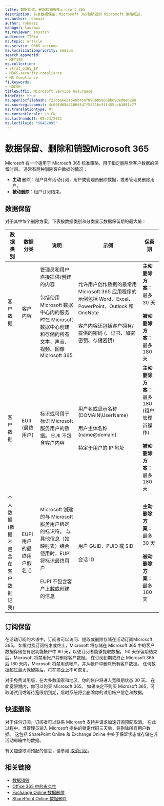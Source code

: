 ```yaml
---
title: 数据保留、删除和销毁Microsoft 365
description: 有关数据保留、Microsoft 365和销毁的 Microsoft 策略概述。
ms.author: robmazz
author: robmazz
manager: laurawi
ms.reviewer: sosstah
audience: ITPro
ms.topic: article
ms.service: O365-seccomp
ms.localizationpriority: medium
search.appverid:
- MET150
ms.collection:
- Strat_O365_IP
- M365-security-compliance
- MS-Compliance
f1.keywords:
- NOCSH
titleSuffix: Microsoft Service Assurance
hideEdit: true
ms.openlocfilehash: f23dba6e215e9b4b8f890b05066bb693ed0e62e8
ms.sourcegitcommit: 4c00fd65d418065d7f53216c91f455ccb3891c77
ms.translationtype: MT
ms.contentlocale: zh-CN
ms.lasthandoff: 08/23/2021
ms.locfileid: "58482095"
---
```

# <a name="data-retention-deletion-and-destruction-in-microsoft-365"></a>数据保留、删除和销毁Microsoft 365

Microsoft 有一个适用于 Microsoft 365 标准策略，用于指定删除后客户数据的保留时间。 通常有两种删除客户数据的情况：

- **主动** 删除：租户具有活动订阅，用户或管理员删除数据，或者管理员删除用户。
- **被动删除**：租户订阅结束。

## <a name="data-retention"></a>数据保留

对于其中每个删除方案，下表按数据类别和分类显示数据保留期的最大值：

| 数据类别 | 数据分类 | 说明 | 示例 | 保留期 |
|-----------------|-----------------|-----------------|----------------------------------|-------------------------------|
| 客户数据 | 客户内容| 管理员和用户直接提供/创建的内容 <br><br> 包括使用 Microsoft 数据中心内的服务时在 Microsoft 数据中心创建和存储的所有文本、声音、视频、图像Microsoft 365 | 允许用户创作数据的最常用 Microsoft 365 应用程序的示例包括 Word、Excel、PowerPoint、Outlook 和 OneNote <br><br> 客户内容还包括客户拥有/提供的密码 (、证书、加密密钥、存储密钥)  | **主动删除方案：** 最多 30 天 <br><br> **被动删除方案：** 最多 180 天 |
| 客户数据 | EUII (最终用户)  | 标识或可用于标识 Microsoft 服务用户的数据。 EUII 不包含客户内容 | 用户名或显示名称 (DOMAIN\UserName)  <br><br> 用户主体名称 (name@domain)  <br><br>  特定于用户的 IP 地址 | **主动删除方案：** 最多 180 (租户管理员操作)  <br><br> **被动删除方案：** 最多 180 天 |
| 个人数据 <br>  (数据不包含在客户数据记录)  | EUPI 用户的最终用户假名 ()  | Microsoft 创建的与 Microsoft 服务用户绑定的标识符。 与其他信息（如映射表）结合使用时，EUPI 将标识最终用户 <br><br> EUPI 不包含客户上载或创建的信息 | 用户 GUID、PUID 或 SID <br><br> 会话 ID | **主动删除方案：** 最多 30 天 <br><br> **被动删除方案：** 最多 180 天 |

## <a name="subscription-retention"></a>订阅保留

在活动订阅的术语中，订阅者可以访问、提取或删除存储在活动订阅Microsoft 365。 如果付费订阅结束或终止，Microsoft 将存储在 Microsoft 365 中的客户数据存储在有限功能帐户中 90 天，以便订阅者能够提取数据。 90 天保留期结束后，Microsoft 将禁用帐户并删除客户数据。 在订阅到期或终止 Microsoft 365 后 180 天内，Microsoft 将禁用该帐户，并从帐户中删除所有客户数据。 任何数据超过最大保留期后，将在商业上不可恢复。

对于免费试用版，在大多数国家和地区，你的帐户将进入宽限期状态 30 天。 在此宽限期内，你可以购买 Microsoft 365。 如果决定不购买 Microsoft 365，可取消试用或等待宽限期到期，届时系统将会删除你的试用帐户信息和数据。

## <a name="expedited-deletion"></a>快速删除

对于任何订阅，订阅者可以联系 Microsoft 支持并请求加速订阅预配取消。 在此过程中，当管理员输入 Microsoft 提供的锁定代码三天后，将删除所有用户数据。 这包括 SharePoint Online 和 Exchange Online 中处于保留状态或存储在非活动邮箱中的数据。

有关加速取消预配的信息，请参阅 [取消订阅](/microsoft-365/commerce/subscriptions/cancel-your-subscription)。

## <a name="related-links"></a>相关链接

- [数据销毁](assurance-data-destruction.md)
- [Office 365 中的永久性](assurance-data-immutability.md)
- [Exchange Online 数据删除](assurance-exchange-online-data-deletion.md)
- [SharePoint Online 数据删除](assurance-sharepoint-online-data-deletion.md)
